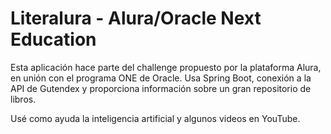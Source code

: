 <h1>Literalura - Alura/Oracle Next Education</h1>

<p>Esta aplicación hace parte del challenge propuesto por la plataforma Alura, en unión con el programa ONE de Oracle. Usa Spring Boot, conexión a la API de Gutendex y proporciona
  información sobre un gran repositorio de libros.</p>

<p>Usé como ayuda la inteligencia artificial y algunos videos en YouTube.</p>
